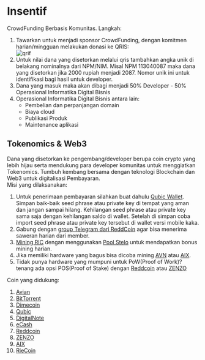 # Insentif
CrowdFunding Berbasis Komunitas. Langkah:
1. Tawarkan untuk menjadi sponsor CrowdFunding, dengan komitmen harian/mingguan melakukan donasi ke QRIS:  
![qrif](https://github.com/user-attachments/assets/6793f951-8271-4d81-8a82-2cb997241176)  
2. Untuk nilai dana yang disetorkan melalui qris tambahkan angka unik di belakang nominalnya dari NPM/NIM. Misal NPM 113040087 maka dana yang disetorkan jika 2000 rupiah menjadi 2087. Nomor unik ini untuk identifikasi bagi hasil untuk developer.
3. Dana yang masuk maka akan dibagi menjadi 50% Developer - 50% Operasional Informatika Digital Bisnis
4. Operasional Informatika Digital Bisnis antara lain:
   * Pembelian dan perpanjangan domain
   * Biaya cloud
   * Publikasi Produk
   * Maintenance aplikasi

## Tokenomics & Web3

Dana yang disetorkan ke pengembang/developer berupa coin crypto yang lebih hijau serta mendukung para developer komunitas untuk menggiatkan Tokenomics.
Tumbuh kembang bersama dengan teknologi Blockchain dan Web3 untuk digitalisasi Pembayaran.  
Misi yang dilaksanakan:
1. Untuk penerimaan pembayaran silahkan buat dahulu [Qubic Wallet](https://wallet.qubic.org/). Simpan baik-baik seed phrase atau private key di tempat yang aman dan jangan sampai hilang. Kehilangan seed phrase atau private key sama saja dengan kehilangan saldo di wallet. Setelah di simpan coba import seed phrase atau private key tersebut di wallet versi mobile kaka.
2. Gabung dengan [group Telegram dari ReddCoin](https://t.me/ReddcoinOfficial) agar bisa menerima saweran harian dari member.
3. [Mining RIC](https://riecoin.xyz/rieMiner/) dengan menggunakan [Pool Stelo](https://stelo.xyz/Mining) untuk mendapatkan bonus mining harian.
4. Jika memiliki hardware yang bagus bisa dicoba mining [AVN](https://www.avn.network/en/mining) atau [AIX](https://astrix-network.com/).
5. Tidak punya hardware yang mumpuni untuk PoW(Proof of Work)? tenang ada opsi POS(Proof of Stake) dengan [Reddcoin](https://www.reddcoin.com/) atau [ZENZO](https://zenzo.io/)

Coin yang didukung:
1. [Avian](https://www.avn.network/en)
2. [BitTorrent](https://www.bittorrent.com/token/btt/)
3. [Dimecoin](https://www.dimecoinnetwork.com/)
4. [Qubic](https://qubic.org/)
5. [DigitalNote](https://digitalnote.org/)
6. [eCash](https://e.cash/)
7. [Reddcoin](https://www.reddcoin.com/)
8. [ZENZO](https://zenzo.io/)
9. [AIX](https://astrix-network.com/)
10. [RieCoin](https://riecoin.xyz/rieMiner/)
